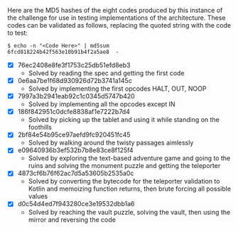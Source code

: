 Here are the MD5 hashes of the eight codes produced by this instance of the
challenge for use in testing implementations of the architecture.  These codes
can be validated as follows, replacing the quoted string with the code to test:

```console
$ echo -n "<Code Here>" | md5sum
6fcd818224b42f563e10b91b4f2a5ae8  -
```

- [x] 76ec2408e8fe3f1753c25db51efd8eb3
  - Solved by reading the spec and getting the first code
- [x] 0e6aa7be1f68d930926d72b3741a145c
  - Solved by implementing the first opcodes HALT, OUT, NOOP
- [x] 7997a3b2941eab92c1c0345d5747b420
  - Solved by implementing all the opcodes except IN
- [x] 186f842951c0dcfe8838af1e7222b7d4
  - Solved by picking up the tablet and using it while standing on the foothills
- [x] 2bf84e54b95ce97aefd9fc920451fc45
  - Solved by walking around the twisty passages aimlessly
- [x] e09640936b3ef532b7b8e83ce8f125f4
  - Solved by exploring the text-based adventure game and going to the ruins and solving the monument puzzle and getting the teleporter
- [x] 4873cf6b76f62ac7d5a53605b2535a0c
  - Solved by converting the bytecode for the teleporter validation to Kotlin and memoizing function returns, then brute forcing all possible values
- [x] d0c54d4ed7f943280ce3e19532dbb1a6
  - Solved by reaching the vault puzzle, solving the vault, then using the mirror and reversing the code